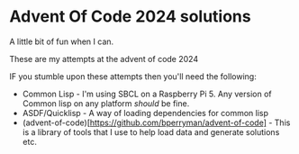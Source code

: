 # Advent Of Code 2024 solutions

A little bit of fun when I can.

These are my attempts at the advent of code 2024

IF you stumble upon these attempts then you'll need the following:

* Common Lisp - I'm using SBCL on a Raspberry Pi 5. Any version of Common lisp on any platform *should* be fine.
* ASDF/Quicklisp - A way of loading dependencies for common lisp
* (advent-of-code)[https://github.com/bperryman/advent-of-code] - This is a library of tools that I use to help load data and generate solutions etc.

